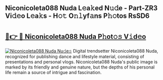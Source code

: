 ## Niconicoleta088 Nuda L𝚎a𝚔ed N𝚞𝚍e - Part-ZR3 Vi𝚍𝚎o L𝚎a𝚔s - H𝚘𝚝 O𝚗𝚕yf𝚊ns P𝚑𝚘tos RsSD6

# <h2><a href="http://kfen316.oniu.top/?m=Niconicoleta088+Nuda">🔗👉 🔴 Niconicoleta088 Nuda P𝚑ot𝚘𝚜 V𝚒d𝚎o</a></h2>

[![Niconicoleta088 Nuda Nu𝚍e𝚜](https://i.imgur.com/0qMVB7G.gif)](http://kfen316.oniu.top/?m=Niconicoleta088+Nuda)
Digital trendsetter Niconicoleta088 Nuda, recognized for publishing dance and lifestyle material, consisting of presentations and personal vlogs. Niconicoleta088 Nuda's public image is marked by its friendly and genuine nature, but the depths of his personal life remain a source of intrigue and fascination.  
